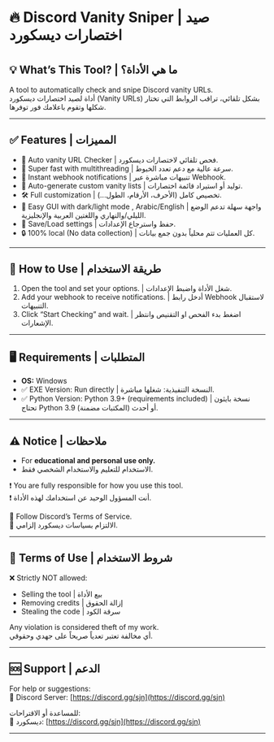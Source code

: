 



# 🔥 Discord Vanity Sniper | صيد اختصارات ديسكورد

#

## 💡 What’s This Tool? | ما هي الأداة؟

A tool to automatically check and snipe Discord vanity URLs.  
أداة لصيد اختصارات ديسكورد (Vanity URLs) بشكل تلقائي، تراقب الروابط التي تختار شكلها وتقوم باعلامك فور توفرها.

---

## ✅ Features | المميزات

- 🔗 Auto vanity URL Checker | فحص تلقائي لاختصارات ديسكورد.
- 🚀 Super fast with multithreading | سرعة عالية مع دعم تعدد الخيوط.
- 🔔 Instant webhook notifications | تنبيهات مباشرة عبر Webhook.
- 🎯 Auto-generate custom vanity lists | توليد أو استيراد قائمة اختصارات.
- 🛠️ Full customization | تخصيص كامل (الأحرف، الأرقام، الطول...).
- 🌙 Easy GUI with dark/light mode , Arabic/English | واجهة سهلة تدعم الوضع الليلي/والنهاري واللغتين العربية والإنجليزية.
- 💾 Save/Load settings | حفظ واسترجاع الإعدادات.
- 🔒 100% local (No data collection) | كل العمليات تتم محلياً بدون جمع بيانات.

---

## 🧠 How to Use | طريقة الاستخدام

1. Open the tool and set your options. | شغل الأداة واضبط الإعدادات.
2. Add your webhook to receive notifications. | أدخل رابط Webhook لاستقبال التنبيهات.
4. Click “Start Checking” and wait. | اضغط بدء الفحص او التقنيص وانتظر الإشعارات.

---

## 🖥️ Requirements | المتطلبات

- **OS:** Windows  
- ✅ EXE Version: Run directly | النسخة التنفيذية: شغلها مباشرة.  
- ✅ Python Version: Python 3.9+ (requirements included) | نسخة بايثون تحتاج Python 3.9 أو أحدث (المكتبات مضمنة).

---

## ⚠️ Notice | ملاحظات

- For **educational and personal use only.**  
- الاستخدام للتعليم والاستخدام الشخصي فقط.  

❗ You are fully responsible for how you use this tool.  
❗ أنت المسؤول الوحيد عن استخدامك لهذه الأداة.  

📜 Follow Discord’s Terms of Service.  
📜 الالتزام بسياسات ديسكورد إلزامي.

---

## 🚫 Terms of Use | شروط الاستخدام

❌ Strictly NOT allowed:  
- Selling the tool | بيع الأداة    
- Removing credits | إزالة الحقوق  
- Stealing the code | سرقة الكود  

Any violation is considered theft of my work.  
أي مخالفة تعتبر تعدياً صريحاً على جهدي وحقوقي.

---

## 🆘 Support | الدعم

For help or suggestions:  
📨 Discord Server: [https://discord.gg/sjn](https://discord.gg/sjn)

للمساعدة أو الاقتراحات:  
📨 ديسكورد: [https://discord.gg/sjn](https://discord.gg/sjn)

---
